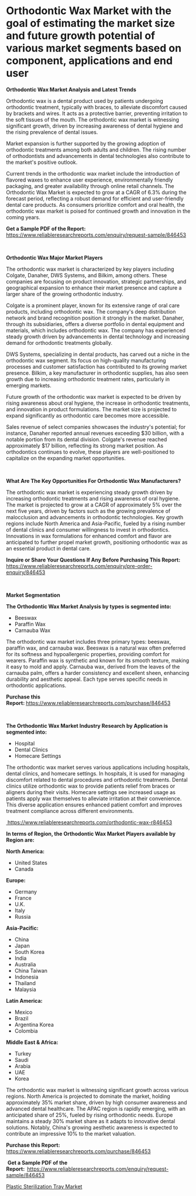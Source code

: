 <p><h1>Orthodontic Wax Market with the goal of estimating the market size and future growth potential of various market segments based on component, applications and end user</h1></p><p><strong>Orthodontic Wax Market Analysis and Latest Trends</strong></p>
<p><p>Orthodontic wax is a dental product used by patients undergoing orthodontic treatment, typically with braces, to alleviate discomfort caused by brackets and wires. It acts as a protective barrier, preventing irritation to the soft tissues of the mouth. The orthodontic wax market is witnessing significant growth, driven by increasing awareness of dental hygiene and the rising prevalence of dental issues. </p><p>Market expansion is further supported by the growing adoption of orthodontic treatments among both adults and children. The rising number of orthodontists and advancements in dental technologies also contribute to the market's positive outlook. </p><p>Current trends in the orthodontic wax market include the introduction of flavored waxes to enhance user experience, environmentally friendly packaging, and greater availability through online retail channels. The Orthodontic Wax Market is expected to grow at a CAGR of 6.3% during the forecast period, reflecting a robust demand for efficient and user-friendly dental care products. As consumers prioritize comfort and oral health, the orthodontic wax market is poised for continued growth and innovation in the coming years.</p></p>
<p><strong>Get a Sample PDF of the Report:&nbsp;</strong> <a href="https://www.reliableresearchreports.com/enquiry/request-sample/846453?utm_campaign=2993&utm_medium=2&utm_source=Github&utm_content=ia&utm_term=04032025&utm_id=orthodontic-wax">https://www.reliableresearchreports.com/enquiry/request-sample/846453</a></p>
<p>&nbsp;</p>
<p><strong>Orthodontic Wax Major Market Players</strong></p>
<p><p>The orthodontic wax market is characterized by key players including Colgate, Danaher, DWS Systems, and Bilkim, among others. These companies are focusing on product innovation, strategic partnerships, and geographical expansion to enhance their market presence and capture a larger share of the growing orthodontic industry.</p><p>Colgate is a prominent player, known for its extensive range of oral care products, including orthodontic wax. The company's deep distribution network and brand recognition position it strongly in the market. Danaher, through its subsidiaries, offers a diverse portfolio in dental equipment and materials, which includes orthodontic wax. The company has experienced steady growth driven by advancements in dental technology and increasing demand for orthodontic treatments globally.</p><p>DWS Systems, specializing in dental products, has carved out a niche in the orthodontic wax segment. Its focus on high-quality manufacturing processes and customer satisfaction has contributed to its growing market presence. Bilkim, a key manufacturer in orthodontic supplies, has also seen growth due to increasing orthodontic treatment rates, particularly in emerging markets.</p><p>Future growth of the orthodontic wax market is expected to be driven by rising awareness about oral hygiene, the increase in orthodontic treatments, and innovation in product formulations. The market size is projected to expand significantly as orthodontic care becomes more accessible. </p><p>Sales revenue of select companies showcases the industry's potential; for instance, Danaher reported annual revenues exceeding $30 billion, with a notable portion from its dental division. Colgate's revenue reached approximately $17 billion, reflecting its strong market position. As orthodontics continues to evolve, these players are well-positioned to capitalize on the expanding market opportunities.</p></p>
<p>&nbsp;</p>
<p><strong>What Are The Key Opportunities For Orthodontic Wax Manufacturers?</strong></p>
<p><p>The orthodontic wax market is experiencing steady growth driven by increasing orthodontic treatments and rising awareness of oral hygiene. The market is projected to grow at a CAGR of approximately 5% over the next five years, driven by factors such as the growing prevalence of malocclusion and advancements in orthodontic technologies. Key growth regions include North America and Asia-Pacific, fueled by a rising number of dental clinics and consumer willingness to invest in orthodontics. Innovations in wax formulations for enhanced comfort and flavor are anticipated to further propel market growth, positioning orthodontic wax as an essential product in dental care.</p></p>
<p><strong>Inquire or Share Your Questions If Any Before Purchasing This Report:</strong> <a href="https://www.reliableresearchreports.com/enquiry/pre-order-enquiry/846453?utm_campaign=2993&utm_medium=2&utm_source=Github&utm_content=ia&utm_term=04032025&utm_id=orthodontic-wax">https://www.reliableresearchreports.com/enquiry/pre-order-enquiry/846453</a></p>
<p>&nbsp;</p>
<p><strong>Market Segmentation</strong></p>
<p><strong>The Orthodontic Wax Market Analysis by types is segmented into:</strong></p>
<p><ul><li>Beeswax</li><li>Paraffin Wax</li><li>Carnauba Wax</li></ul></p>
<p><p>The orthodontic wax market includes three primary types: beeswax, paraffin wax, and carnauba wax. Beeswax is a natural wax often preferred for its softness and hypoallergenic properties, providing comfort for wearers. Paraffin wax is synthetic and known for its smooth texture, making it easy to mold and apply. Carnauba wax, derived from the leaves of the carnauba palm, offers a harder consistency and excellent sheen, enhancing durability and aesthetic appeal. Each type serves specific needs in orthodontic applications.</p></p>
<p><strong>Purchase this Report:&nbsp;</strong><a href="https://www.reliableresearchreports.com/purchase/846453?utm_campaign=2993&utm_medium=2&utm_source=Github&utm_content=ia&utm_term=04032025&utm_id=orthodontic-wax">https://www.reliableresearchreports.com/purchase/846453</a></p>
<p>&nbsp;</p>
<p><strong>The Orthodontic Wax Market Industry Research by Application is segmented into:</strong></p>
<p><ul><li>Hospital</li><li>Dental Clinics</li><li>Homecare Settings</li></ul></p>
<p><p>The orthodontic wax market serves various applications including hospitals, dental clinics, and homecare settings. In hospitals, it is used for managing discomfort related to dental procedures and orthodontic treatments. Dental clinics utilize orthodontic wax to provide patients relief from braces or aligners during their visits. Homecare settings see increased usage as patients apply wax themselves to alleviate irritation at their convenience. This diverse application ensures enhanced patient comfort and improves treatment compliance across different environments.</p></p>
<p><a href="https://www.reliableresearchreports.com/orthodontic-wax-r846453?utm_campaign=2993&utm_medium=2&utm_source=Github&utm_content=ia&utm_term=04032025&utm_id=orthodontic-wax">&nbsp;https://www.reliableresearchreports.com/orthodontic-wax-r846453</a></p>
<p><strong>In terms of Region, the Orthodontic Wax Market Players available by Region are:</strong></p>
<p>
    <p> <strong> North America: </strong>
        <ul>
            <li>United States</li>
            <li>Canada</li>
        </ul>
        </p> 
    <p> <strong> Europe: </strong>
        <ul>
            <li>Germany</li>
            <li>France</li>
            <li>U.K.</li>
            <li>Italy</li>
            <li>Russia</li>
        </ul>
        </p> 
    <p> <strong> Asia-Pacific: </strong>
        <ul>
            <li>China</li>
            <li>Japan</li>
            <li>South Korea</li>
            <li>India</li>
            <li>Australia</li>
            <li>China Taiwan</li>
            <li>Indonesia</li>
            <li>Thailand</li>
            <li>Malaysia</li>
        </ul>
        </p> 
    <p> <strong> Latin America: </strong>
        <ul>
            <li>Mexico</li>
            <li>Brazil</li>
            <li>Argentina Korea</li>
            <li>Colombia</li>
        </ul>
        </p> 
    <p> <strong> Middle East & Africa: </strong>
        <ul>
            <li>Turkey</li>
            <li>Saudi</li>
            <li>Arabia</li>
            <li>UAE</li>
            <li>Korea</li>
        </ul>
    </p>
    </p>
<p><p>The orthodontic wax market is witnessing significant growth across various regions. North America is projected to dominate the market, holding approximately 35% market share, driven by high consumer awareness and advanced dental healthcare. The APAC region is rapidly emerging, with an anticipated share of 25%, fueled by rising orthodontic needs. Europe maintains a steady 30% market share as it adapts to innovative dental solutions. Notably, China's growing aesthetic awareness is expected to contribute an impressive 10% to the market valuation.</p></p>
<p><strong>Purchase this Report: </strong><a href="https://www.reliableresearchreports.com/purchase/846453?utm_campaign=2993&utm_medium=2&utm_source=Github&utm_content=ia&utm_term=04032025&utm_id=orthodontic-wax">https://www.reliableresearchreports.com/purchase/846453</a></p>
<p>&nbsp;<strong>Get a Sample PDF of the Report:&nbsp;&nbsp;</strong><a href="https://www.reliableresearchreports.com/enquiry/request-sample/846453?utm_campaign=2993&utm_medium=2&utm_source=Github&utm_content=ia&utm_term=04032025&utm_id=orthodontic-wax">https://www.reliableresearchreports.com/enquiry/request-sample/846453</a></p>
<p><strong></strong></p>
<p><p><a href="https://github.com/xtysizov/Market-Research-Report-List-1/blob/main/plastic-sterilization-tray-market.md?utm_campaign=2993&utm_medium=2&utm_source=Github&utm_content=ia&utm_term=04032025&utm_id=orthodontic-wax">Plastic Sterilization Tray Market</a></p></p>